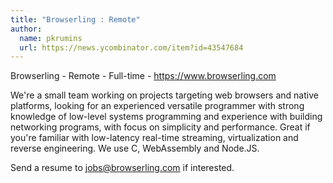 ```yaml
---
title: "Browserling : Remote"
author:
  name: pkrumins
  url: https://news.ycombinator.com/item?id=43547684
---
```

Browserling - Remote - Full-time - <a href="https:&#x2F;&#x2F;www.browserling.com" rel="nofollow">https:&#x2F;&#x2F;www.browserling.com</a>

We&#x27;re a small team working on projects targeting web browsers and native platforms, looking for an experienced versatile programmer with strong knowledge of low-level systems programming and experience with building networking programs, with focus on simplicity and performance. Great if you&#x27;re familiar with low-latency real-time streaming, virtualization and reverse engineering. We use C, WebAssembly and Node.JS.

Send a resume to jobs@browserling.com if interested.
<JobApplication />
